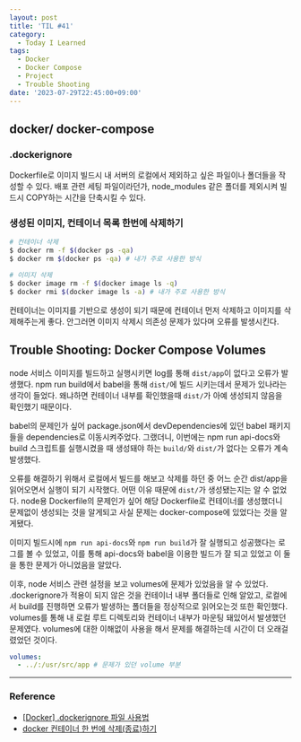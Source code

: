 ```yaml
---
layout: post
title: 'TIL #41'
category:
  - Today I Learned
tags:
  - Docker
  - Docker Compose
  - Project
  - Trouble Shooting
date: '2023-07-29T22:45:00+09:00'
---
```


## docker/ docker-compose

### .dockerignore

Dockerfile로 이미지 빌드시 내 서버의 로컬에서 제외하고 싶은 파일이나 폴더들을 작성할 수 있다. 배포 관련 세팅 파일이라던가, node_modules 같은 폴더를 제외시켜 빌드시 COPY하는 시간을 단축시킬 수 있다.

### 생성된 이미지, 컨테이너 목록 한번에 삭제하기

```bash
# 컨테이너 삭제
$ docker rm -f $(docker ps -qa)
$ docker rm $(docker ps -qa) # 내가 주로 사용한 방식

# 이미지 삭제
$ docker image rm -f $(docker image ls -q)
$ docker rmi $(docker image ls -a) # 내가 주로 사용한 방식
```

컨테이너는 이미지를 기반으로 생성이 되기 때문에 컨테이너 먼저 삭제하고 이미지를 삭제해주는게 좋다. 안그러면 이미지 삭제시 의존성 문제가 있다며 오류를 발생시킨다.

## Trouble Shooting: Docker Compose Volumes

node 서비스 이미지를 빌드하고 실행시키면 log를 통해 `dist/app`이 없다고 오류가 발생했다. npm run build에서 babel을 통해 `dist/`에 빌드 시키는데서 문제가 있나라는 생각이 들었다. 왜냐하면 컨테이너 내부를 확인했을때 `dist/`가 아예 생성되지 않음을 확인했기 때문이다.

babel의 문제인가 싶어 package.json에서 devDependencies에 있던 babel 패키지들을 dependencies로 이동시켜주었다. 그랬더니, 이번에는 npm run api-docs와 build 스크립트를 실행시켰을 때 생성돼야 하는 `build/`와 `dist/`가 없다는 오류가 계속 발생했다.

오류를 해결하기 위해서 로컬에서 빌드를 해보고 삭제를 하던 중 어느 순간 dist/app을 읽어오면서 실행이 되기 시작했다. 어떤 이유 때문에 `dist/`가 생성됐는지는 알 수 없었다. node용 Dockerfile의 문제인가 싶어 해당 Dockerfile로 컨테이너를 생성했더니 문제없이 생성되는 것을 알게되고 사실 문제는 docker-compose에 있었다는 것을 알게됐다.

이미지 빌드시에 `npm run api-docs`와 `npm run build`가 잘 실행되고 성공했다는 로그를 볼 수 있었고, 이를 통해 api-docs와 babel을 이용한 빌드가 잘 되고 있었고 이 둘을 통한 문제가 아니었음을 알았다.

이후, node 서비스 관련 설정을 보고 volumes에 문제가 있었음을 알 수 있었다. .dockerignore가 적용이 되지 않은 것을 컨테이너 내부 폴더들로 인해 알았고, 로컬에서 build를 진행하면 오류가 발생하는 폴더들을 정상적으로 읽어오는것 또한 확인했다. volumes를 통해 내 로컬 루트 디렉토리와 컨테이너 내부가 마운팅 돼있어서 발생했던 문제였다. volumes에 대한 이해없이 사용을 해서 문제를 해결하는데 시간이 더 오래걸렸었던 것이다.

```yaml
volumes:
  - ../:/usr/src/app # 문제가 있던 volume 부분
```

---

### Reference

- [\[Docker\] .dockerignore 파일 사용법](https://yoo11052.tistory.com/162)
- [docker 컨테이너 한 번에 삭제\(종료\)하기](https://jongsky.tistory.com/10)
